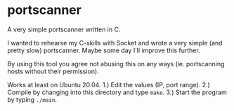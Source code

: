 # portscanner
A very simple portscanner written in C.

I wanted to rehearse my C-skills with Socket and wrote a very simple (and pretty slow) portscanner.
Maybe some day I'll improve this further.

By using this tool you agree not abusing this on any ways (ie. portscanning hosts without their permission).

Works at least on Ubuntu 20.04.
1.) Edit the values (IP, port range).
2.) Compile by changing into this directory and type `make`.
3.) Start the program by typing `./main`.